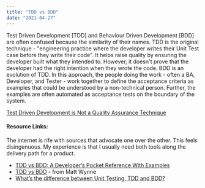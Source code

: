 ```yaml
---
title: "TDD vs BDD"
date: "2021-04-27"
---
```


Test Driven Development \[TDD\] and Behaviour Driven Development \[BDD\] are often confused because the similarity of their names. TDD is the original technique - "engineering practice where the developer writes their Unit Test case before they write their code". It helps raise quality by ensuring the developer built what they intended to. However, it doesn't prove that the developer had the right intention when they wrote the code. BDD is an evolution of TDD. In this approach, the people doing the work - often a BA, Developer, and Tester - work together to define the acceptance criteria as examples that could be understood by a non-technical person. Further, the examples are often automated as acceptance tests on the boundary of the system.

[Test Driven Development is Not a Quality Assurance Technique](/blog/test-driven-development-is-not-a-quality-assurance-technique.html)

#### Resource Links:

The internet is rife with sources that advocate one over the other. This feels disingenuous. My experience is that I usually need both tools along the delivery path for a product.

- [TDD vs BDD: A Developer’s Pocket Reference With Examples](https://www.testim.io/blog/tdd-vs-bdd-a-developers-pocket-reference-with-examples/)
- [TDD vs BDD](https://blog.mattwynne.net/2012/11/20/tdd-vs-bdd/) - from Matt Wynne
- [What’s the difference between Unit Testing, TDD and BDD?](https://codeutopia.net/blog/2015/03/01/unit-testing-tdd-and-bdd/)
